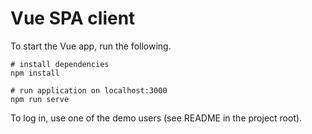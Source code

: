# Vue SPA client

To start the Vue app, run the following.

```
# install dependencies
npm install

# run application on localhost:3000
npm run serve
```

To log in, use one of the demo users (see README in the project root).
